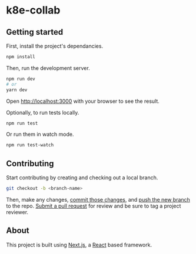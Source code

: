 # k8e-collab


## Getting started

First, install the project's dependancies.

```bash
npm install
```

Then, run the development server.

```bash
npm run dev
# or
yarn dev
```

Open [http://localhost:3000](http://localhost:3000) with your browser to see the result.

Optionally, to run tests locally.

```bash
npm run test
```

Or run them in watch mode.

```bash
npm run test-watch
```

## Contributing

Start contributing by creating and checking out a local branch. 

```bash
git checkout -b <branch-name>
```

Then, make any changes, [commit those changes](https://github.com/git-guides/git-commit), and [push the new branch](https://github.com/git-guides/git-push) to the repo. [Submit a pull request](https://docs.github.com/en/pull-requests/collaborating-with-pull-requests/proposing-changes-to-your-work-with-pull-requests/creating-a-pull-request) for review and be sure to tag a project reviewer. 

## About

This project is built using [Next.js](https://github.com/vercel/next.js/), a [React](https://github.com/facebook/react) based framework.